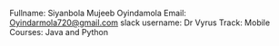 Fullname: Siyanbola Mujeeb Oyindamola
Email: Oyindarmola720@gmail.com
slack username: Dr Vyrus
Track: Mobile
Courses: Java and Python
